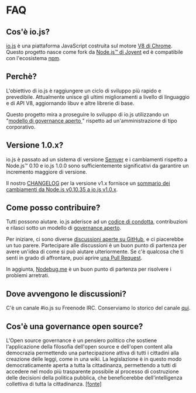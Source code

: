 # FAQ

## Cos'è io.js?

[io.js](https://github.com/iojs/io.js) è una piattaforma JavaScript costruita sul motore [V8 di Chrome](http://code.google.com/p/v8/). Questo progetto nasce come fork da [Node.js™ di Joyent](https://nodejs.org/) ed è compatibile con l'ecosistema [npm](https://www.npmjs.org/).

## Perchè?

L'obiettivo di io.js è raggiungere un ciclo di sviluppo più rapido e prevedibile. Attualmente unisce gli ultimi miglioramenti a livello di linguaggio e di API V8, aggiornando libuv e altre librerie di base.

Questo progetto mira a proseguire lo sviluppo di io.js utilizzando un "[modello di governance aperto ](https://github.com/iojs/io.js/blob/v1.x/GOVERNANCE.md#readme)" rispetto ad un'amministrazione di tipo corporativo.

## Versione 1.0.x?

io.js è passato ad un sistema di versione [Semver](http://semver.org/) e i cambiamenti rispetto a Node.js™ 0.10 e io.js 1.0.0 sono sufficientemente significativi da garantire un incremento maggiore di versione.

Il nostro [CHANGELOG](https://github.com/iojs/io.js/blob/v1.x/CHANGELOG.md) per la versione v1.x fornisce un [sommario dei cambiamenti da Node.js v0.10.35 a io.js v1.0.x](https://github.com/iojs/io.js/blob/v1.x/CHANGELOG.md#summary-of-changes-from-nodejs-v01035-to-iojs-v100).

## Come posso contribuire?

Tutti possono aiutare. io.js aderisce ad un [codice di condotta](https://github.com/iojs/io.js/blob/v1.x/CONTRIBUTING.md#code-of-conduct), contribuzioni e rilasci sotto un modello di [governance aperto](https://github.com/iojs/io.js/blob/v1.x/GOVERNANCE.md#readme).

Per iniziare, ci sono diverse [discussioni aperte su GitHub](https://github.com/iojs/io.js/issues), e ci piacerebbe un tuo parere.
Partecipare alle discussioni è un buon punto di partenza per avere un'idea di come si può aiutare ulteriormente.
Se c'è qualcosa che ti senti in grado di affrontare, puoi aprire [una Pull Request](https://github.com/iojs/io.js/blob/v1.x/CONTRIBUTING.md#code-contributions).

In aggiunta, [Nodebug.me](http://nodebug.me/) è un buon punto di partenza per risolvere i problemi arretrati.

## Dove avvengono le discussioni?

C'è un canale #io.js su Freenode IRC. Conserviamo lo storico del canale [qui](http://logs.libuv.org/io.js/latest).

## Cos'è una governance open source?

L'Open source governance è un pensiero politico che sostiene l'applicazione della filosofia dell'open source e dell'open content alla democrazia permettendo una partecipazione attiva di tutti i cittadini alla creazione delle leggi, come in una wiki.
La legislazione è in questo modo democraticamente aperta a tutta la cittadinanza, permettendo a tutti di accedere nel modo più trasparente possibile al processo di costruzione delle decisioni della politica pubblica, che beneficerebbe dell'intelligenza collettiva di tutta la cittadinanza. [[fonte]](https://it.wikipedia.org/wiki/Open-source_governance)
